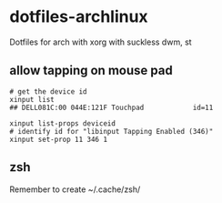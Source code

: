 # dotfiles-archlinux

Dotfiles for arch with xorg with suckless dwm, st

## allow tapping on mouse pad

```
# get the device id
xinput list
## DELL081C:00 044E:121F Touchpad            id=11

xinput list-props deviceid
# identify id for "libinput Tapping Enabled (346)"
xinput set-prop 11 346 1
```

## zsh

Remember to create ~/.cache/zsh/
